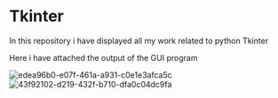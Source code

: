 # Tkinter
In this repository i have displayed all my work related to python Tkinter 

Here i have attached the output of the GUI program 

![edea96b0-e07f-461a-a931-c0e1e3afca5c](https://user-images.githubusercontent.com/74530081/164155959-8d112d81-c148-4369-a349-b4d20f9f0694.jpg)
![43f92102-d219-432f-b710-dfa0c04dc9fa](https://user-images.githubusercontent.com/74530081/164155972-de4bd21d-e899-4aa9-9d8c-44423647bafe.jpg)
